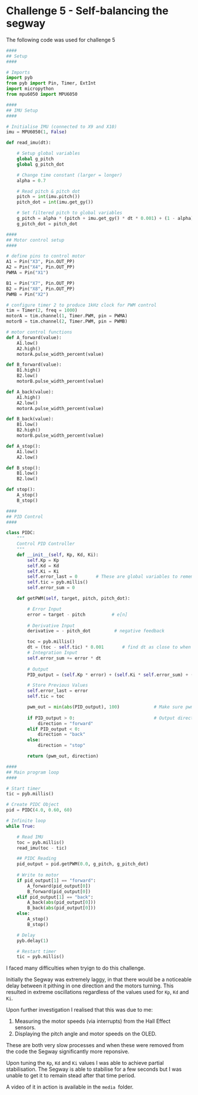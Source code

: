 # Challenge 5 - Self-balancing the segway

The following code was used for challenge 5

```python
####
## Setup
####

# Imports
import pyb
from pyb import Pin, Timer, ExtInt
import micropython
from mpu6050 import MPU6050

####
## IMU Setup
####

# Initialise IMU (connected to X9 and X10)
imu = MPU6050(1, False)

def read_imu(dt):

    # Setup global variables
    global g_pitch
    global g_pitch_dot

    # Change time constant (larger = longer)
    alpha = 0.7

    # Read pitch & pitch dot
    pitch = int(imu.pitch())
    pitch_dot = int(imu.get_gy())

    # Set filtered pitch to global variables
    g_pitch = alpha * (pitch + imu.get_gy() * dt * 0.001) + (1 - alpha) * pitch
    g_pitch_dot = pitch_dot

####
## Motor control setup
####

# define pins to control motor
A1 = Pin("X3", Pin.OUT_PP)
A2 = Pin("X4", Pin.OUT_PP)
PWMA = Pin("X1")

B1 = Pin("X7", Pin.OUT_PP)
B2 = Pin("X8", Pin.OUT_PP)
PWMB = Pin("X2")

# configure timer 2 to produce 1kHz clock for PWM control
tim = Timer(2, freq = 1000)
motorA = tim.channel(1, Timer.PWM, pin = PWMA)
motorB = tim.channel(2, Timer.PWM, pin = PWMB)

# motor control functions
def A_forward(value):
    A1.low()
    A2.high()
    motorA.pulse_width_percent(value)   

def B_forward(value):
    B1.high()
    B2.low()
    motorB.pulse_width_percent(value)  

def A_back(value):
    A1.high()
    A2.low()
    motorA.pulse_width_percent(value)

def B_back(value):
    B1.low()
    B2.high()
    motorB.pulse_width_percent(value)

def A_stop():
    A1.low()
    A2.low()

def B_stop():
    B1.low()
    B2.low()

def stop():
    A_stop()
    B_stop()

####
## PID Control
####

class PIDC:
    """
    Control PID Controller
    """
    def __init__(self, Kp, Kd, Ki):
        self.Kp = Kp
        self.Kd = Kd
        self.Ki = Ki
        self.error_last = 0       # These are global variables to remember various states of controller
        self.tic = pyb.millis()
        self.error_sum = 0

    def getPWM(self, target, pitch, pitch_dot):

        # Error Input
        error = target - pitch          # e[n]
    
        # Derivative Input
        derivative = - pitch_dot         # negative feedback

        toc = pyb.millis()
        dt = (toc - self.tic) * 0.001       # find dt as close to when used as possible
        # Integration Input 
        self.error_sum += error * dt            
 
        # Output 
        PID_output = (self.Kp * error) + (self.Ki * self.error_sum) + (self.Ki * derivative)

        # Store Previous Values 
        self.error_last = error
        self.tic = toc

        pwm_out = min(abs(PID_output), 100)             # Make sure pwm is less than 100 
 
        if PID_output > 0:                              # Output direction (need to check)
            direction = "forward"
        elif PID_output < 0:
            direction = "back"
        else: 
            direction = "stop"

        return (pwm_out, direction)

####
## Main program loop
####

# Start timer
tic = pyb.millis()

# Create PIDC Object
pid = PIDC(4.0, 0.60, 60)

# Infinite loop
while True:

    # Read IMU
    toc = pyb.millis()
    read_imu(toc - tic)

    ## PIDC Reading 
    pid_output = pid.getPWM(0.0, g_pitch, g_pitch_dot)
    
    # Write to motor
    if pid_output[1] == "forward":
        A_forward(pid_output[0])
        B_forward(pid_output[0])
    elif pid_output[1] == "back":
        A_back(abs(pid_output[0]))
        B_back(abs(pid_output[0]))
    else:
        A_stop()
        B_stop()

    # Delay
    pyb.delay(1)

    # Restart timer
    tic = pyb.millis()
```

I faced many difficulties when tryign to do this challenge.

Initially the Segway was extremely laggy, in that there would be a noticeable delay between it pithing in one direction and the motors turning. This resulted in extreme oscillations regardless of the values used for `Kp`, `Kd` and `Ki`. 

Upon further investigation I realised that this was due to me: 

1. Measuring the motor speeds (via interrupts) from the Hall Effect sensors.
2. Displaying the pitch angle and motor speeds on the OLED.

These are both very slow processes and when these were removed from the code the Segway significantly more reponsive.

Upon tuning the  `Kp`, `Kd` and `Ki` values I was able to achieve partial stabilisation. The Segway is able to stabilise for a few seconds but I was unable to get it to remain stead after that time period.

A video of it in action is available in the `media `folder.